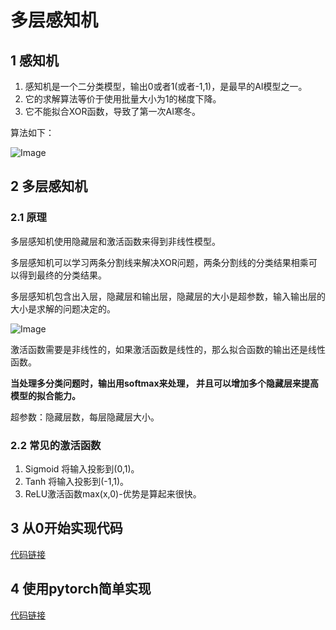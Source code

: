 # 多层感知机
## 1 感知机
1. 感知机是一个二分类模型，输出0或者1(或者-1,1)，是最早的AI模型之一。
2. 它的求解算法等价于使用批量大小为1的梯度下降。
3. 它不能拟合XOR函数，导致了第一次AI寒冬。

算法如下：

![Image](https://github.com/user-attachments/assets/bbb128f7-6775-4a0d-b61d-adb060417070)

## 2 多层感知机
### 2.1 原理
多层感知机使用隐藏层和激活函数来得到非线性模型。

多层感知机可以学习两条分割线来解决XOR问题，两条分割线的分类结果相乘可以得到最终的分类结果。

多层感知机包含出入层，隐藏层和输出层，隐藏层的大小是超参数，输入输出层的大小是求解的问题决定的。

![Image](https://github.com/user-attachments/assets/897f8736-b84e-4d5f-a6a4-e7789b924cee)

激活函数需要是非线性的，如果激活函数是线性的，那么拟合函数的输出还是线性函数。

**当处理多分类问题时，输出用softmax来处理， 并且可以增加多个隐藏层来提高模型的拟合能力。**

超参数：隐藏层数，每层隐藏层大小。

### 2.2 常见的激活函数
1. Sigmoid 将输入投影到(0,1)。
2. Tanh 将输入投影到(-1,1)。
3. ReLU激活函数max(x,0)-优势是算起来很快。

## 3 从0开始实现代码
[代码链接](https://github.com/kxmust/Deep_learning_note/blob/main/3.1multilayer_perceptron.ipynb)

## 4 使用pytorch简单实现
[代码链接](https://github.com/kxmust/Deep_learning_note/blob/main/3.2multilayer_perceptron_simple.ipynb)